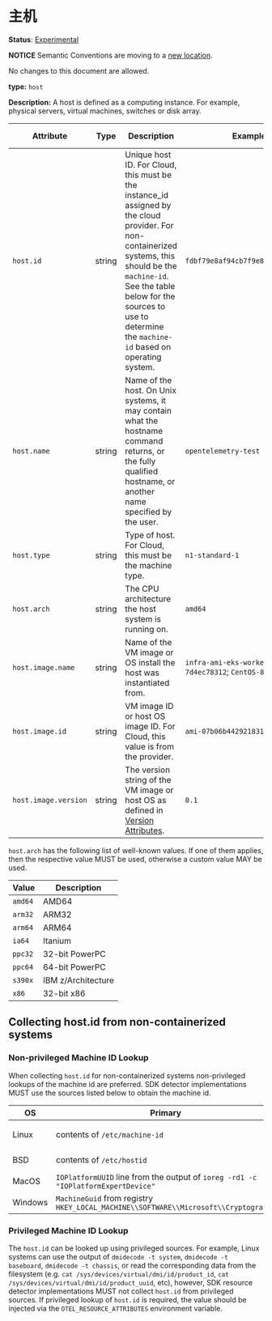 # 主机

**Status**: [Experimental](../../document-status.md)

**NOTICE** Semantic Conventions are moving to a
[new location](http://github.com/open-telemetry/semantic-conventions).

No changes to this document are allowed.

**type:** `host`

**Description:** A host is defined as a computing instance. For example,
physical servers, virtual machines, switches or disk array.

<!-- semconv host -->

| Attribute            | Type   | Description                                                                                                                                                                                                                                                 | Examples                                                       | Requirement Level |
| -------------------- | ------ | ----------------------------------------------------------------------------------------------------------------------------------------------------------------------------------------------------------------------------------------------------------- | -------------------------------------------------------------- | ----------------- |
| `host.id`            | string | Unique host ID. For Cloud, this must be the instance_id assigned by the cloud provider. For non-containerized systems, this should be the `machine-id`. See the table below for the sources to use to determine the `machine-id` based on operating system. | `fdbf79e8af94cb7f9e8df36789187052`                             | Recommended       |
| `host.name`          | string | Name of the host. On Unix systems, it may contain what the hostname command returns, or the fully qualified hostname, or another name specified by the user.                                                                                                | `opentelemetry-test`                                           | Recommended       |
| `host.type`          | string | Type of host. For Cloud, this must be the machine type.                                                                                                                                                                                                     | `n1-standard-1`                                                | Recommended       |
| `host.arch`          | string | The CPU architecture the host system is running on.                                                                                                                                                                                                         | `amd64`                                                        | Recommended       |
| `host.image.name`    | string | Name of the VM image or OS install the host was instantiated from.                                                                                                                                                                                          | `infra-ami-eks-worker-node-7d4ec78312`; `CentOS-8-x86_64-1905` | Recommended       |
| `host.image.id`      | string | VM image ID or host OS image ID. For Cloud, this value is from the provider.                                                                                                                                                                                | `ami-07b06b442921831e5`                                        | Recommended       |
| `host.image.version` | string | The version string of the VM image or host OS as defined in [Version Attributes](README.md#version-attributes).                                                                                                                                             | `0.1`                                                          | Recommended       |

`host.arch` has the following list of well-known values. If one of them applies,
then the respective value MUST be used, otherwise a custom value MAY be used.

| Value   | Description        |
| ------- | ------------------ |
| `amd64` | AMD64              |
| `arm32` | ARM32              |
| `arm64` | ARM64              |
| `ia64`  | Itanium            |
| `ppc32` | 32-bit PowerPC     |
| `ppc64` | 64-bit PowerPC     |
| `s390x` | IBM z/Architecture |
| `x86`   | 32-bit x86         |

<!-- endsemconv -->

## Collecting host.id from non-containerized systems

### Non-privileged Machine ID Lookup

When collecting `host.id` for non-containerized systems non-privileged lookups
of the machine id are preferred. SDK detector implementations MUST use the
sources listed below to obtain the machine id.

| OS      | Primary                                                                             | Fallback                               |
| ------- | ----------------------------------------------------------------------------------- | -------------------------------------- |
| Linux   | contents of `/etc/machine-id`                                                       | contents of `/var/lib/dbus/machine-id` |
| BSD     | contents of `/etc/hostid`                                                           | output of `kenv -q smbios.system.uuid` |
| MacOS   | `IOPlatformUUID` line from the output of `ioreg -rd1 -c "IOPlatformExpertDevice"`   | -                                      |
| Windows | `MachineGuid` from registry `HKEY_LOCAL_MACHINE\\SOFTWARE\\Microsoft\\Cryptography` | -                                      |

### Privileged Machine ID Lookup

The `host.id` can be looked up using privileged sources. For example, Linux
systems can use the output of `dmidecode -t system`, `dmidecode -t baseboard`,
`dmidecode -t chassis`, or read the corresponding data from the filesystem (e.g.
`cat /sys/devices/virtual/dmi/id/product_id`,
`cat /sys/devices/virtual/dmi/id/product_uuid`, etc), however, SDK resource
detector implementations MUST not collect `host.id` from privileged sources. If
privileged lookup of `host.id` is required, the value should be injected via the
`OTEL_RESOURCE_ATTRIBUTES` environment variable.
